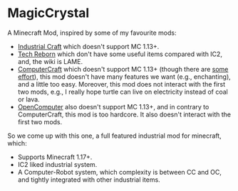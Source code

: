 # MagicCrystal

A Minecraft Mod, inspired by some of my favourite mods:

- [Industrial Craft](https://wiki.industrial-craft.net/index.php?title=Main_Page) which doesn't support MC 1.13+.
- [Tech Reborn](https://wiki.techreborn.ovh) which don't have some useful items compared with IC2, and, the wiki is LAME.
- [ComputerCraft](http://www.computercraft.info/) which doesn't support MC 1.13+ (though there are [some effort](https://github.com/Merith-TK/cc-restitched)),
  this mod doesn't have many features we want (e.g., enchanting), and a little too easy. Moreover, this mod does not interact with the first two mods, 
  e.g., I really hope turtle can live on electricity instead of coal or lava.
- [OpenComputer](https://ocdoc.cil.li/) also doesn't support MC 1.13+, and in contrary to ComputerCraft, this mod is too hardcore. It also doesn't interact with the first two mods.

So we come up with this one, a full featured industrial mod for minecraft, which:
- Supports Minecraft 1.17+.
- IC2 liked industrial system.
- A Computer-Robot system, which complexity is between CC and OC, and tightly integrated with other industrial items.
